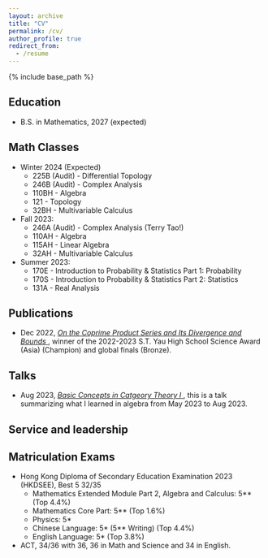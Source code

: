 ```yaml
---
layout: archive
title: "CV"
permalink: /cv/
author_profile: true
redirect_from:
  - /resume
---
```


{% include base_path %}

Education
------
* B.S. in Mathematics, 2027 (expected)
  
Math Classes
------
* Winter 2024 (Expected)
  + 225B (Audit) - Differential Topology
  + 246B (Audit) - Complex Analysis
  + 110BH - Algebra
  + 121 - Topology
  + 32BH - Multivariable Calculus
* Fall 2023:
  + 246A (Audit) - Complex Analysis (Terry Tao!)
  + 110AH - Algebra
  + 115AH - Linear Algebra
  + 32AH - Multivariable Calculus
* Summer 2023:
  + 170E - Introduction to Probability & Statistics Part 1: Probability
  + 170S - Introduction to Probability & Statistics Part 2: Statistics
  + 131A - Real Analysis

Publications
------
* Dec 2022, <a href="https://drive.google.com/file/d/1XE6-QVYHrVWyFg-2u4yom5OPNqoixJw_/view?usp=sharing"> *On the Coprime Product Series and Its Divergence and Bounds* </a>, winner of the 2022-2023 S.T. Yau High School Science Award (Asia) (Champion) and global finals (Bronze).
  
Talks
------
* Aug 2023, <a href="https://drive.google.com/file/d/11osYw7-6TlMaAoz0Ns-5TaqgeEsCY6in/view?usp=sharing"> *Basic Concepts in Catgeory Theory I* </a>, this is a talk summarizing what I learned in algebra from May 2023 to Aug 2023.

Service and leadership
------

Matriculation Exams
------
* Hong Kong Diploma of Secondary Education Examination 2023 (HKDSEE), Best 5 32/35 
   + Mathematics Extended Module Part 2, Algebra and Calculus: 5** (Top 4.4%)
   + Mathematics Core Part: 5** (Top 1.6%)
   + Physics: 5* 
   + Chinese Language: 5* (5** Writing) (Top 4.4%)
   + English Language: 5* (Top 3.8%)
* ACT, 34/36 with 36, 36 in Math and Science and 34 in English. 
